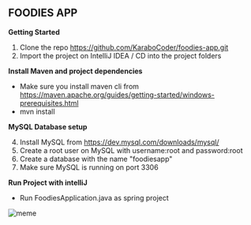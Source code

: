 ## FOODIES APP

**Getting Started**

 1. Clone the repo https://github.com/KaraboCoder/foodies-app.git
 2. Import the project on IntelliJ IDEA / CD into the project folders
 
 **Install Maven and project dependencies**
 
 *  Make sure you install maven cli from https://maven.apache.org/guides/getting-started/windows-prerequisites.html
 *  mvn install    
 
 **MySQL Database setup**
 
 4. Install MySQL from https://dev.mysql.com/downloads/mysql/
 5. Create a root user on MySQL with username:root and password:root
 6. Create a database with the name "foodiesapp"
 7. Make sure MySQL is running on port 3306
 
 **Run Project with intelliJ**
 * Run FoodiesApplication.java as spring project

![meme](https://www.todaysparent.com/wp-content/uploads/2017/06/when-your-kid-becomes-a-meme-1024x576-1497986561.jpg)
